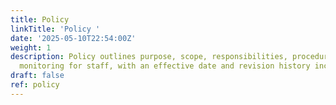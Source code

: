 ```yaml
---
title: Policy
linkTitle: 'Policy '
date: '2025-05-10T22:54:00Z'
weight: 1
description: Policy outlines purpose, scope, responsibilities, procedures, and compliance
  monitoring for staff, with an effective date and revision history included.
draft: false
ref: policy
---
```


